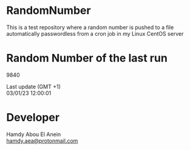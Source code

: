 # RandomNumber    
This is a test repository where a random number is pushed to a file automatically passwordless from a cron job in my Linux CentOS server    
# Random Number of the last run   
9840
      
Last update (GMT +1)    
03/01/23 12:00:01
# Developer    
Hamdy Abou El Anein   
hamdy.aea@protonmail.com

